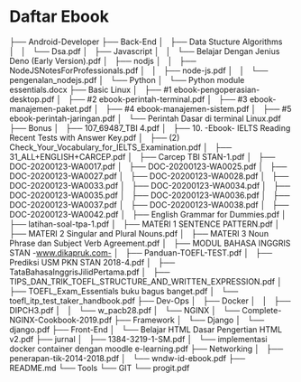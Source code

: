 # Daftar Ebook

├── Android-Developer
├── Back-End
│   ├── Data Stucture Algorithms
│   │   └── Dsa.pdf
│   ├── Javascript
│   │   └── Belajar Dengan Jenius Deno (Early Version).pdf
│   ├── nodjs
│   │   ├── NodeJSNotesForProfessionals.pdf
│   │   ├── node-js.pdf
│   │   └── pengenalan_nodejs.pdf
│   └── Python
│       └── Python module essentials.docx
├── Basic Linux
│   ├── #1 ebook-pengoperasian-desktop.pdf
│   ├── #2 ebook-perintah-terminal.pdf
│   ├── #3 ebook-manajemen-paket.pdf
│   ├── #4 ebook-manajemen-sistem.pdf
│   ├── #5 ebook-perintah-jaringan.pdf
│   └── Perintah Dasar di terminal Linux.pdf
├── Bonus
│   ├── 107_69487_TBI 4.pdf
│   ├── 10. -Ebook- IELTS Reading Recent Tests with Answer Key.pdf
│   ├── (2) Check_Your_Vocabulary_for_IELTS_Examination.pdf
│   ├── 31_ALL+ENGLISH+CARCEP.pdf
│   ├── Carcep TBI STAN-1.pdf
│   ├── DOC-20200123-WA0017.pdf
│   ├── DOC-20200123-WA0025.pdf
│   ├── DOC-20200123-WA0027.pdf
│   ├── DOC-20200123-WA0028.pdf
│   ├── DOC-20200123-WA0033.pdf
│   ├── DOC-20200123-WA0034.pdf
│   ├── DOC-20200123-WA0035.pdf
│   ├── DOC-20200123-WA0036.pdf
│   ├── DOC-20200123-WA0037.pdf
│   ├── DOC-20200123-WA0038.pdf
│   ├── DOC-20200123-WA0042.pdf
│   ├── English Grammar for Dummies.pdf
│   ├── latihan-soal-tpa-1.pdf
│   ├── MATERI 1 SENTENCE PATTERN.pdf
│   ├── MATERI 2 Singular and Plural Nouns.pdf
│   ├── MATERI 3 Noun Phrase dan Subject Verb Agreement.pdf
│   ├── MODUL BAHASA INGGRIS STAN -www.dikapruk.com-
│   ├── Panduan-TOEFL-TEST.pdf
│   ├── Prediksi USM PKN STAN 2018-4.pdf
│   ├── TataBahasaInggrisJilidPertama.pdf
│   ├── TIPS_DAN_TRIK_TOEFL_STRUCTURE_AND_WRITTEN_EXPRESSION.pdf
│   ├── TOEFL_Exam_Essentials buku bagus banget.pdf
│   └── toefl_itp_test_taker_handbook.pdf
├── Dev-Ops
│   ├── Docker
│   │   ├── DIPCH3.pdf
│   │   └── w_pacb28.pdf
│   └── NGINX
│       └── Complete-NGINX-Cookbook-2019.pdf
├── Framework
│   └── Django
│       └── django.pdf
├── Front-End
│   └── Belajar HTML Dasar Pengertian HTML v2.pdf
├── jurnal
│   ├── 1384-3219-1-SM.pdf
│   └── implementasi docker container dengan moodle e-learning.pdf
├── Networking
│   ├── penerapan-tik-2014-2018.pdf
│   └── wndw-id-ebook.pdf
├── README.md
└── Tools
    └── GIT
        └── progit.pdf


